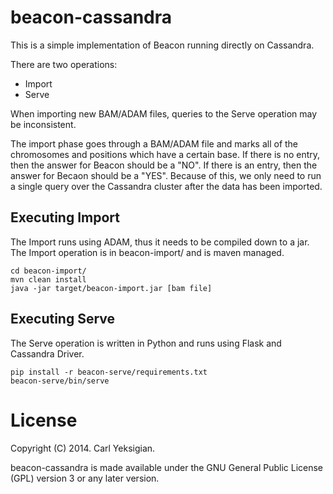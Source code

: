 # beacon-cassandra

This is a simple implementation of Beacon running directly on
Cassandra.

There are two operations:

- Import
- Serve

When importing new BAM/ADAM files, queries to the Serve operation may
be inconsistent.

The import phase goes through a BAM/ADAM file and marks all of the
chromosomes and positions which have a certain base. If there is no
entry, then the answer for Beacon should be a "NO". If there is an
entry, then the answer for Becaon should be a "YES". Because of this,
we only need to run a single query over the Cassandra cluster after
the data has been imported.

## Executing Import

The Import runs using ADAM, thus it needs to be compiled down to a
jar. The Import operation is in beacon-import/ and is maven managed.

    cd beacon-import/
    mvn clean install
    java -jar target/beacon-import.jar [bam file]

## Executing Serve

The Serve operation is written in Python and runs using Flask and
Cassandra Driver.

    pip install -r beacon-serve/requirements.txt
    beacon-serve/bin/serve

# License

Copyright (C) 2014. Carl Yeksigian.

beacon-cassandra is made available under the GNU General Public
License (GPL) version 3 or any later version.
